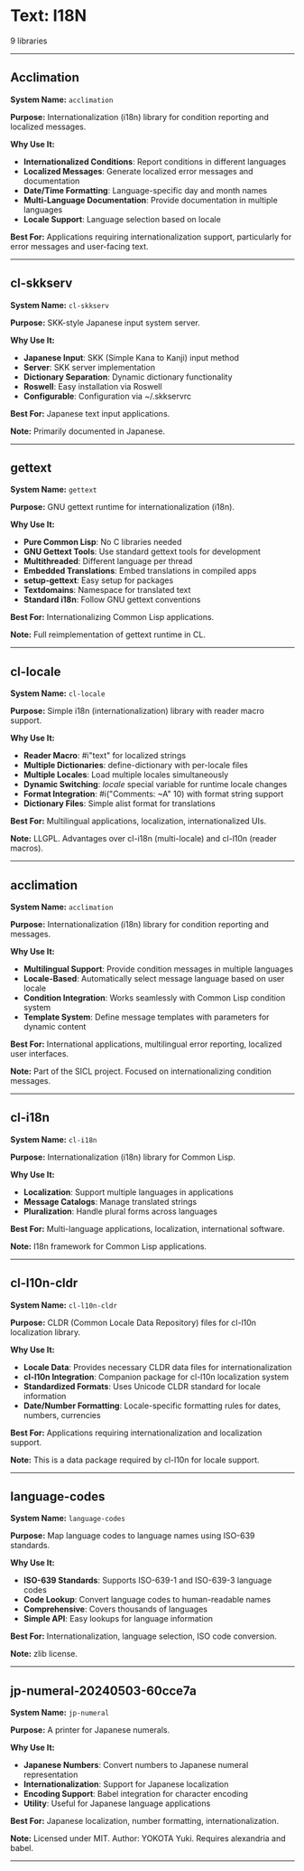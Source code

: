 # Text: I18N

9 libraries

---

## Acclimation

**System Name:** `acclimation`

**Purpose:** Internationalization (i18n) library for condition reporting and localized messages.

**Why Use It:**
- **Internationalized Conditions**: Report conditions in different languages
- **Localized Messages**: Generate localized error messages and documentation
- **Date/Time Formatting**: Language-specific day and month names
- **Multi-Language Documentation**: Provide documentation in multiple languages
- **Locale Support**: Language selection based on locale

**Best For:** Applications requiring internationalization support, particularly for error messages and user-facing text.

---


## cl-skkserv

**System Name:** `cl-skkserv`

**Purpose:** SKK-style Japanese input system server.

**Why Use It:**
- **Japanese Input**: SKK (Simple Kana to Kanji) input method
- **Server**: SKK server implementation
- **Dictionary Separation**: Dynamic dictionary functionality
- **Roswell**: Easy installation via Roswell
- **Configurable**: Configuration via ~/.skkservrc

**Best For:** Japanese text input applications.

**Note:** Primarily documented in Japanese.

---


## gettext

**System Name:** `gettext`

**Purpose:** GNU gettext runtime for internationalization (i18n).

**Why Use It:**
- **Pure Common Lisp**: No C libraries needed
- **GNU Gettext Tools**: Use standard gettext tools for development
- **Multithreaded**: Different language per thread
- **Embedded Translations**: Embed translations in compiled apps
- **setup-gettext**: Easy setup for packages
- **Textdomains**: Namespace for translated text
- **Standard i18n**: Follow GNU gettext conventions

**Best For:** Internationalizing Common Lisp applications.

**Note:** Full reimplementation of gettext runtime in CL.

---


## cl-locale

**System Name:** `cl-locale`

**Purpose:** Simple i18n (internationalization) library with reader macro support.

**Why Use It:**
- **Reader Macro**: #i"text" for localized strings
- **Multiple Dictionaries**: define-dictionary with per-locale files
- **Multiple Locales**: Load multiple locales simultaneously
- **Dynamic Switching**: *locale* special variable for runtime locale changes
- **Format Integration**: #i("Comments: ~A" 10) with format string support
- **Dictionary Files**: Simple alist format for translations

**Best For:** Multilingual applications, localization, internationalized UIs.

**Note:** LLGPL. Advantages over cl-i18n (multi-locale) and cl-l10n (reader macros).

---


## acclimation

**System Name:** `acclimation`

**Purpose:** Internationalization (i18n) library for condition reporting and messages.

**Why Use It:**
- **Multilingual Support**: Provide condition messages in multiple languages
- **Locale-Based**: Automatically select message language based on user locale
- **Condition Integration**: Works seamlessly with Common Lisp condition system
- **Template System**: Define message templates with parameters for dynamic content

**Best For:** International applications, multilingual error reporting, localized user interfaces.

**Note:** Part of the SICL project. Focused on internationalizing condition messages.

---


## cl-i18n

**System Name:** `cl-i18n`

**Purpose:** Internationalization (i18n) library for Common Lisp.

**Why Use It:**
- **Localization**: Support multiple languages in applications
- **Message Catalogs**: Manage translated strings
- **Pluralization**: Handle plural forms across languages

**Best For:** Multi-language applications, localization, international software.

**Note:** I18n framework for Common Lisp applications.

---


## cl-l10n-cldr

**System Name:** `cl-l10n-cldr`

**Purpose:** CLDR (Common Locale Data Repository) files for cl-l10n localization library.

**Why Use It:**
- **Locale Data**: Provides necessary CLDR data files for internationalization
- **cl-l10n Integration**: Companion package for cl-l10n localization system
- **Standardized Formats**: Uses Unicode CLDR standard for locale information
- **Date/Number Formatting**: Locale-specific formatting rules for dates, numbers, currencies

**Best For:** Applications requiring internationalization and localization support.

**Note:** This is a data package required by cl-l10n for locale support.

---


## language-codes

**System Name:** `language-codes`

**Purpose:** Map language codes to language names using ISO-639 standards.

**Why Use It:**
- **ISO-639 Standards**: Supports ISO-639-1 and ISO-639-3 language codes
- **Code Lookup**: Convert language codes to human-readable names
- **Comprehensive**: Covers thousands of languages
- **Simple API**: Easy lookups for language information

**Best For:** Internationalization, language selection, ISO code conversion.

**Note:** zlib license.

---


## jp-numeral-20240503-60cce7a

**System Name:** `jp-numeral`

**Purpose:** A printer for Japanese numerals.

**Why Use It:**
- **Japanese Numbers**: Convert numbers to Japanese numeral representation
- **Internationalization**: Support for Japanese localization
- **Encoding Support**: Babel integration for character encoding
- **Utility**: Useful for Japanese language applications

**Best For:** Japanese localization, number formatting, internationalization.

**Note:** Licensed under MIT. Author: YOKOTA Yuki. Requires alexandria and babel.

---


